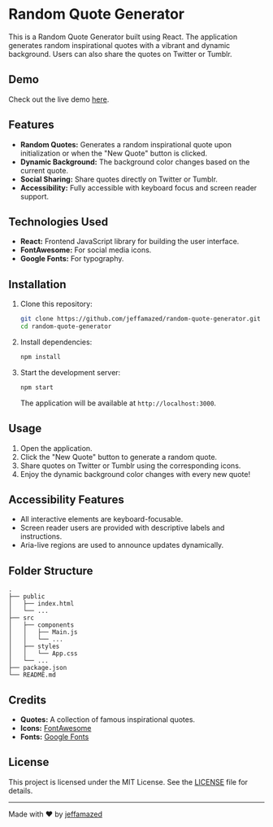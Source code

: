 # Random Quote Generator

This is a Random Quote Generator built using React. The application generates random inspirational quotes with a vibrant and dynamic background. Users can also share the quotes on Twitter or Tumblr.

## Demo

Check out the live demo [here](https://jeffamazed.github.io/random-quote-machine/).

## Features

- **Random Quotes:** Generates a random inspirational quote upon initialization or when the "New Quote" button is clicked.
- **Dynamic Background:** The background color changes based on the current quote.
- **Social Sharing:** Share quotes directly on Twitter or Tumblr.
- **Accessibility:** Fully accessible with keyboard focus and screen reader support.

## Technologies Used

- **React:** Frontend JavaScript library for building the user interface.
- **FontAwesome:** For social media icons.
- **Google Fonts:** For typography.

## Installation

1. Clone this repository:

   ```bash
   git clone https://github.com/jeffamazed/random-quote-generator.git
   cd random-quote-generator
   ```

2. Install dependencies:

   ```bash
   npm install
   ```

3. Start the development server:

   ```bash
   npm start
   ```

   The application will be available at `http://localhost:3000`.

## Usage

1. Open the application.
2. Click the "New Quote" button to generate a random quote.
3. Share quotes on Twitter or Tumblr using the corresponding icons.
4. Enjoy the dynamic background color changes with every new quote!

## Accessibility Features

- All interactive elements are keyboard-focusable.
- Screen reader users are provided with descriptive labels and instructions.
- Aria-live regions are used to announce updates dynamically.

## Folder Structure

```
.
├── public
│   ├── index.html
│   └── ...
├── src
│   ├── components
│   │   ├── Main.js
│   │   └── ...
│   ├── styles
│   │   └── App.css
│   └── ...
├── package.json
└── README.md
```

## Credits

- **Quotes:** A collection of famous inspirational quotes.
- **Icons:** [FontAwesome](https://fontawesome.com/)
- **Fonts:** [Google Fonts](https://fonts.google.com/)

## License

This project is licensed under the MIT License. See the [LICENSE](LICENSE) file for details.

---

Made with ❤️ by [jeffamazed](https://github.com/jeffamazed)
